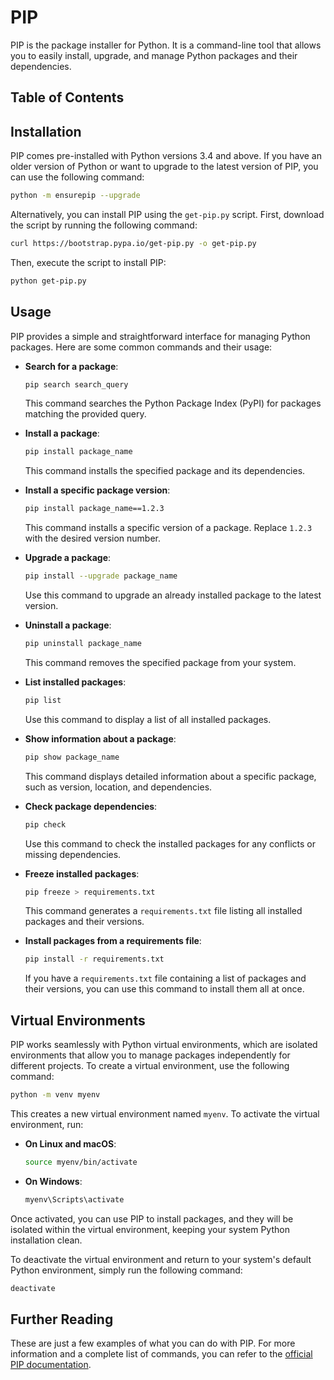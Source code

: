 # PIP

PIP is the package installer for Python. It is a command-line tool that allows you to easily install, upgrade, and manage Python packages and their dependencies.

## Table of Contents

<!-- toc -->

## Installation

PIP comes pre-installed with Python versions 3.4 and above. If you have an older version of Python or want to upgrade to the latest version of PIP, you can use the following command:

```bash
python -m ensurepip --upgrade
```

Alternatively, you can install PIP using the `get-pip.py` script. First, download the script by running the following command:

```bash
curl https://bootstrap.pypa.io/get-pip.py -o get-pip.py
```

Then, execute the script to install PIP:

```bash
python get-pip.py
```

## Usage

PIP provides a simple and straightforward interface for managing Python packages. Here are some common commands and their usage:

- **Search for a package**:

  ```bash
  pip search search_query
  ```

  This command searches the Python Package Index (PyPI) for packages matching the provided query.

- **Install a package**:

  ```bash
  pip install package_name
  ```

  This command installs the specified package and its dependencies.

- **Install a specific package version**:

  ```bash
  pip install package_name==1.2.3
  ```

  This command installs a specific version of a package. Replace `1.2.3` with the desired version number.

- **Upgrade a package**:

  ```bash
  pip install --upgrade package_name
  ```

  Use this command to upgrade an already installed package to the latest version.

- **Uninstall a package**:

  ```bash
  pip uninstall package_name
  ```

  This command removes the specified package from your system.

- **List installed packages**:

  ```bash
  pip list
  ```

  Use this command to display a list of all installed packages.

- **Show information about a package**:

  ```bash
  pip show package_name
  ```

  This command displays detailed information about a specific package, such as version, location, and dependencies.

- **Check package dependencies**:

  ```bash
  pip check
  ```

  Use this command to check the installed packages for any conflicts or missing dependencies.

- **Freeze installed packages**:

  ```bash
  pip freeze > requirements.txt
  ```

  This command generates a `requirements.txt` file listing all installed packages and their versions.

- **Install packages from a requirements file**:

  ```bash
  pip install -r requirements.txt
  ```

  If you have a `requirements.txt` file containing a list of packages and their versions, you can use this command to install them all at once.

## Virtual Environments

PIP works seamlessly with Python virtual environments, which are isolated environments that allow you to manage packages independently for different projects. To create a virtual environment, use the following command:

```bash
python -m venv myenv
```

This creates a new virtual environment named `myenv`. To activate the virtual environment, run:

- **On Linux and macOS**:

  ```bash
  source myenv/bin/activate
  ```

- **On Windows**:

  ```bash
  myenv\Scripts\activate
  ```

Once activated, you can use PIP to install packages, and they will be isolated within the virtual environment, keeping your system Python installation clean.

To deactivate the virtual environment and return to your system's default Python environment, simply run the following command:

```bash
deactivate
```

## Further Reading

These are just a few examples of what you can do with PIP. For more information and a complete list of commands, you can refer to the [official PIP documentation](https://pip.pypa.io/).
